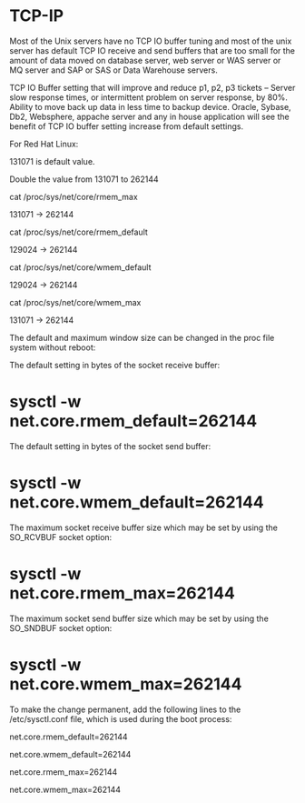 # TCP-IP

Most of the Unix servers have no TCP IO 
buffer tuning and most of the unix server has default TCP IO receive and send buffers that are too small for the amount of data moved on database server, web server or WAS server or MQ server and SAP or SAS or Data Warehouse servers.

TCP IO Buffer setting that will 
improve and reduce p1, p2, p3 tickets – 
Server slow response times, or intermittent problem on server response, by 80%. Ability to move back up data in less time to backup device. Oracle, Sybase, Db2, Websphere, appache server and any in house application will see the benefit of TCP IO buffer setting increase from default settings.


For Red Hat Linux:

131071 is default value.

Double the value from 131071 to 262144

cat /proc/sys/net/core/rmem_max

131071 → 262144

cat /proc/sys/net/core/rmem_default

129024 → 262144

 cat /proc/sys/net/core/wmem_default

129024 → 262144

 cat /proc/sys/net/core/wmem_max

131071 → 262144



The default and maximum window size can be changed in the proc file system without reboot:

The default setting in bytes of the socket receive buffer:

# sysctl -w net.core.rmem_default=262144

The default setting in bytes of the socket send buffer:

# sysctl -w net.core.wmem_default=262144

The maximum socket receive buffer size which may be set by using the SO_RCVBUF socket option:

# sysctl -w net.core.rmem_max=262144

The maximum socket send buffer size which may be set by using the SO_SNDBUF socket option:

# sysctl -w net.core.wmem_max=262144

To make the change permanent, add the following lines to the /etc/sysctl.conf file, which is used during the boot process:

net.core.rmem_default=262144

net.core.wmem_default=262144

net.core.rmem_max=262144

net.core.wmem_max=262144


